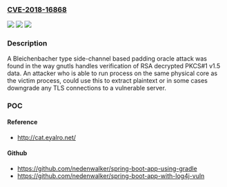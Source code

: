 ### [CVE-2018-16868](https://cve.mitre.org/cgi-bin/cvename.cgi?name=CVE-2018-16868)
![](https://img.shields.io/static/v1?label=Product&message=gnutls&color=blue)
![](https://img.shields.io/static/v1?label=Version&message=n%2Fa&color=blue)
![](https://img.shields.io/static/v1?label=Vulnerability&message=CWE-203&color=brighgreen)

### Description

A Bleichenbacher type side-channel based padding oracle attack was found in the way gnutls handles verification of RSA decrypted PKCS#1 v1.5 data. An attacker who is able to run process on the same physical core as the victim process, could use this to extract plaintext or in some cases downgrade any TLS connections to a vulnerable server.

### POC

#### Reference
- http://cat.eyalro.net/

#### Github
- https://github.com/nedenwalker/spring-boot-app-using-gradle
- https://github.com/nedenwalker/spring-boot-app-with-log4j-vuln

